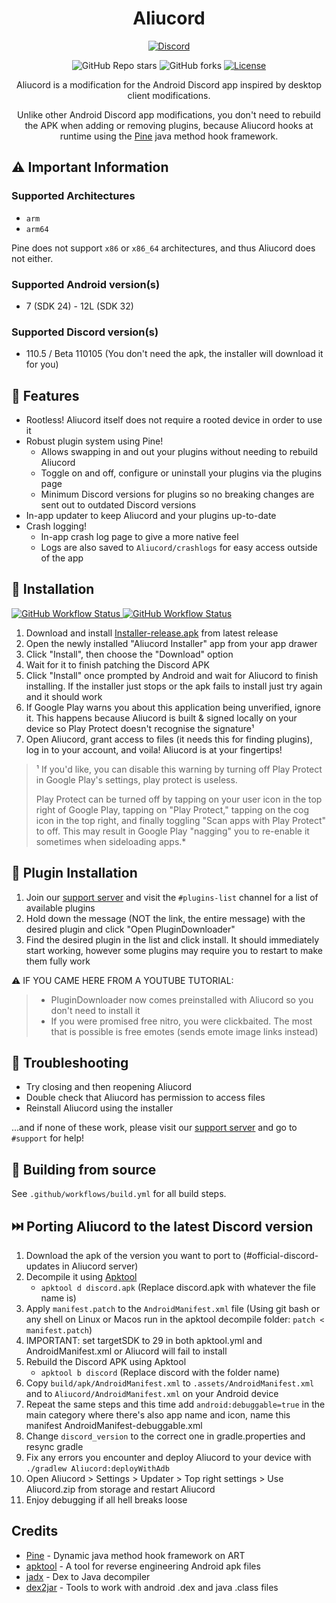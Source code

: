 <h1 align="center">Aliucord</h1>
<p align="center">
  <a href="https://discord.gg/EsNDvBaHVU">
    <img alt="Discord" src="https://img.shields.io/discord/811255666990907402?color=%2300C853&label=Support%20Server&logo=discord&logoColor=%2300C853&style=for-the-badge">
  </a>
</p>
<p align="center">
  <img alt="GitHub Repo stars" src="https://img.shields.io/github/stars/Aliucord/Aliucord?color=181717&logo=github&style=for-the-badge">
  <img alt="GitHub forks" src="https://img.shields.io/github/forks/Aliucord/Aliucord?color=181717&logo=github&style=for-the-badge">
  <a href="https://github.com/Aliucord/Aliucord/blob/main/LICENSE">
    <img alt="License" src="https://img.shields.io/badge/LICENSE-OSL--3.0-0099E5?style=for-the-badge">
  </a>
</p>

<p align="center">
Aliucord is a modification for the Android Discord app inspired by desktop client modifications.
</p>
<p align="center">
Unlike other Android Discord app modifications, you don't need to rebuild the APK when adding or removing plugins, because Aliucord hooks at runtime using the <a href="https://github.com/canyie/pine">Pine</a> java method hook framework.
</p>

## ⚠️ Important Information

### Supported Architectures

-   `arm`
-   `arm64`

Pine does not support `x86` or `x86_64` architectures, and thus Aliucord does not either.

### Supported Android version(s)

-   7 (SDK 24) - 12L (SDK 32)

### Supported Discord version(s)

-   110.5 / Beta 110105 (You don't need the apk, the installer will download it for you)

## 🎨 Features

-   Rootless! Aliucord itself does not require a rooted device in order to use it
-   Robust plugin system using Pine!
    -   Allows swapping in and out your plugins without needing to rebuild Aliucord
    -   Toggle on and off, configure or uninstall your plugins via the plugins page
    -   Minimum Discord versions for plugins so no breaking changes are sent out to outdated Discord versions
-   In-app updater to keep Aliucord and your plugins up-to-date
-   Crash logging!
    -   In-app crash log page to give a more native feel
    -   Logs are also saved to `Aliucord/crashlogs` for easy access outside of the app

## 📲 Installation

<a href="https://github.com/Aliucord/Aliucord/actions/workflows/build-installer.yml">
  <img alt="GitHub Workflow Status" src="https://img.shields.io/github/workflow/status/Aliucord/Aliucord/Build%20Installer?label=Installer%20Build&logo=githubactions&logoColor=white&style=flat-square">
</a>
<a href="https://github.com/Aliucord/Aliucord/actions/workflows/build.yml">
  <img alt="GitHub Workflow Status" src="https://img.shields.io/github/workflow/status/Aliucord/Aliucord/Build?label=App%20Build&logo=githubactions&logoColor=white&style=flat-square">
</a>

1. Download and install [Installer-release.apk](https://github.com/Aliucord/Aliucord/releases/latest/download/Installer-release.apk) from latest release
2. Open the newly installed "Aliucord Installer" app from your app drawer
3. Click "Install", then choose the "Download" option
4. Wait for it to finish patching the Discord APK
5. Click "Install" once prompted by Android and wait for Aliucord to finish installing.
   If the installer just stops or the apk fails to install just try again and it should work
6. If Google Play warns you about this application being unverified, ignore it. This happens because Aliucord is built & signed locally on your device
   so Play Protect doesn't recognise the signature¹
7. Open Aliucord, grant access to files (it needs this for finding plugins), log in to your account, and voila! Aliucord is at your fingertips!

> ¹ If you'd like, you can disable this warning by turning off Play Protect in Google Play's settings, play protect is useless.
>
> Play Protect can be turned off by tapping on your user icon in the top right of Google Play, tapping on "Play Protect," tapping on the cog icon in the top right, and finally toggling "Scan apps with Play Protect" to off. This may result in Google Play "nagging" you to re-enable it sometimes when sideloading apps.\*

## 🔌 Plugin Installation

1. Join our [support server](https://discord.gg/EsNDvBaHVU) and visit the `#plugins-list` channel for a list of available plugins
2. Hold down the message (NOT the link, the entire message) with the desired plugin and click "Open PluginDownloader"
3. Find the desired plugin in the list and click install. It should immediately start working, however some plugins may require you to restart to make them fully work

⚠️ IF YOU CAME HERE FROM A YOUTUBE TUTORIAL:

> -   PluginDownloader now comes preinstalled with Aliucord so you don't need to install it
> -   If you were promised free nitro, you were clickbaited. The most that is possible is free emotes (sends emote image links instead)

## 🐛 Troubleshooting

-   Try closing and then reopening Aliucord
-   Double check that Aliucord has permission to access files
-   Reinstall Aliucord using the installer

...and if none of these work, please visit our [support server](https://discord.gg/EsNDvBaHVU) and go to `#support` for help!

## 🧱 Building from source

See `.github/workflows/build.yml` for all build steps.

## ⏭️ Porting Aliucord to the latest Discord version

1. Download the apk of the version you want to port to (#official-discord-updates in Aliucord server)
2. Decompile it using [Apktool](https://github.com/iBotPeaches/Apktool)
    - `apktool d discord.apk` (Replace discord.apk with whatever the file name is)
3. Apply `manifest.patch` to the `AndroidManifest.xml` file (Using git bash or any shell on Linux or Macos run in the apktool decompile folder: `patch < manifest.patch`)
4. IMPORTANT: set targetSDK to 29 in both apktool.yml and AndroidManifest.xml or Aliucord will fail to install
5. Rebuild the Discord APK using Apktool
    - `apktool b discord` (Replace discord with the folder name)
6. Copy `build/apk/AndroidManifest.xml` to `.assets/AndroidManifest.xml` and to `Aliucord/AndroidManifest.xml` on your Android device
7. Repeat the same steps and this time add `android:debuggable=true` in the main category where there's also app name and icon, name this manifest AndroidManifest-debuggable.xml
8. Change `discord_version` to the correct one in gradle.properties and resync gradle
9. Fix any errors you encounter and deploy Aliucord to your device with `./gradlew Aliucord:deployWithAdb`
10. Open Aliucord > Settings > Updater > Top right settings > Use Aliucord.zip from storage and restart Aliucord
11. Enjoy debugging if all hell breaks loose

## Credits

-   [Pine](https://github.com/canyie/pine) - Dynamic java method hook framework on ART
-   [apktool](https://ibotpeaches.github.io/Apktool/) - A tool for reverse engineering Android apk files
-   [jadx](https://github.com/skylot/jadx) - Dex to Java decompiler
-   [dex2jar](https://github.com/pxb1988/dex2jar) - Tools to work with android .dex and java .class files
